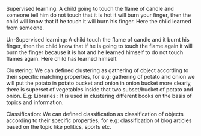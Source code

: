 Supervised learning: 
A child going to touch the flame of candle and someone tell him do not touch that it is hot it will burn your finger, then the child will know that if he touch it will burn his finger. Here the child learned from someone.

Un-Supervised learning:
A child touch the flame of candle and it burnt his finger, then the child know that if he is going to touch the flame again it will burn the finger because it is hot and he learned himself to do not touch flames again. Here child has learned himself.

Clustering:
We can defined clustering as gathering of object according to their specific matching properties, for e.g: gathering of potato and onion we will put the potato in potato bucket and onion in onion bucket more clearly,
there is superset of vegetables inside that two subset/bucket of potato and onion.
E.g:  Libraries : It is used in clustering different books on the basis of topics and information.

Classification:
We can defined classification as classification of objects according to their specific properties, for e.g: classification of blog articles based on the topic like politics, sports etc.